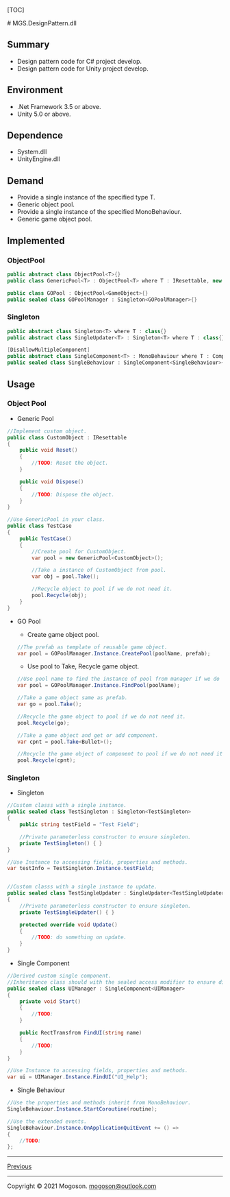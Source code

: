 [TOC]

﻿# MGS.DesignPattern.dll

## Summary

- Design pattern code for C# project develop.
- Design pattern code for Unity project develop.

## Environment

- .Net Framework 3.5 or above.
- Unity 5.0 or above.

## Dependence

- System.dll
- UnityEngine.dll

## Demand

- Provide a single instance of the specified type T.
- Generic object pool.
- Provide a single instance of the specified MonoBehaviour.
- Generic game object pool.

## Implemented

### ObjectPool

```C#
public abstract class ObjectPool<T>{}
public class GenericPool<T> : ObjectPool<T> where T : IResettable, new(){}

public class GOPool : ObjectPool<GameObject>{}
public sealed class GOPoolManager : Singleton<GOPoolManager>{}
```

### Singleton

```C#
public abstract class Singleton<T> where T : class{}
public abstract class SingleUpdater<T> : Singleton<T> where T : class{}

[DisallowMultipleComponent]
public abstract class SingleComponent<T> : MonoBehaviour where T : Component{}
public sealed class SingleBehaviour : SingleComponent<SingleBehaviour>{}
```

## Usage

### Object Pool

- Generic Pool

```C#
//Implement custom object.
public class CustomObject : IResettable
{
    public void Reset()
    {
        //TODO: Reset the object.
    }

    public void Dispose()
    {
        //TODO: Dispose the object.
    }
}

//Use GenericPool in your class.
public class TestCase
{
    public TestCase()
    {
        //Create pool for CustomObject.
        var pool = new GenericPool<CustomObject>();

        //Take a instance of CustomObject from pool.
        var obj = pool.Take();

        //Recycle object to pool if we do not need it.
        pool.Recycle(obj);
    }
}
```

- GO Pool

  - Create game object pool.

  ```C#
  //The prefab as template of reusable game object.
  var pool = GOPoolManager.Instance.CreatePool(poolName, prefab);
  ```

  - Use pool to Take, Recycle game object.

  ```C#
  //Use pool name to find the instance of pool from manager if we do not hold it.
  var pool = GOPoolManager.Instance.FindPool(poolName);
  
  //Take a game object same as prefab.
  var go = pool.Take();
  
  //Recycle the game object to pool if we do not need it.
  pool.Recycle(go);
  
  //Take a game object and get or add component.
  var cpnt = pool.Take<Bullet>();
  
  //Recycle the game object of component to pool if we do not need it.
  pool.Recycle(cpnt);
  ```

### Singleton

- Singleton

```C#
//Custom classs with a single instance.
public sealed class TestSingleton : Singleton<TestSingleton>
{
    public string testField = "Test Field";

    //Private parameterless constructor to ensure singleton.
    private TestSingleton() { }
}

//Use Instance to accessing fields, properties and methods. 
var testInfo = TestSingleton.Instance.testField;


//Custom classs with a single instance to update.
public sealed class TestSingleUpdater : SingleUpdater<TestSingleUpdater>
{
    //Private parameterless constructor to ensure singleton.
    private TestSingleUpdater() { }

    protected override void Update()
    {
        //TODO: do something on update.
    }
}
```

- Single Component

```C#
//Derived custom single component.
//Inheritance class should with the sealed access modifier to ensure distinct singleton.
public sealed class UIManager : SingleComponent<UIManager>
{
    private void Start()
    {
        //TODO:
    }

    public RectTransfrom FindUI(string name)
    {
        //TODO:
    }
}

//Use Instance to accessing fields, properties and methods. 
var ui = UIManager.Instance.FindUI("UI_Help");
```

- Single Behaviour

```C#
//Use the properties and methods inherit from MonoBehaviour.
SingleBehaviour.Instance.StartCoroutine(routine);

//Use the extended events.
SingleBehaviour.Instance.OnApplicationQuitEvent += () =>
{
    //TODO:
};
```

------

[Previous](../../README.md)

------

Copyright © 2021 Mogoson.	mogoson@outlook.com